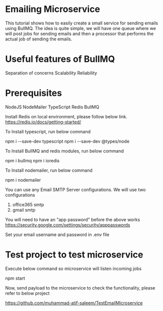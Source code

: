 
# Emailing Microservice

This tutorial shows how to easily create a small service for sending emails using BullMQ.
The idea is quite simple, we will have one queue where we will post jobs for sending emails and then a processor that performs the actual job of sending the emails.

# Useful features of BullMQ

Separation of concerns
Scalability
Reliability

# Prerequisites

NodeJS
NodeMailer
TypeScript
Redis
BullMQ

Install Redis on local environment, please follow below link.
https://redis.io/docs/getting-started/


To Install typescript, run below command

npm i --save-dev typescript
npm i --save-dev @types/node

To Install BullMQ and redis modules, run below command

npm i bullmq
npm i ioredis

To Install nodemailer, run below command

npm i nodemailer

You can use any Email SMTP Server configurations. We will use two configurations
1. office365 smtp
2. gmail smtp

You will need to have an "app password" before the above works https://security.google.com/settings/security/apppasswords


Set your email username and password in .env file

# Test project to test microservice

Execute below command so microservice will listen incoming jobs

npm start

Now, send payload to the microservice to check the functionality, please refer to below project

https://github.com/muhammad-atif-saleem/TestEmailMicroservice